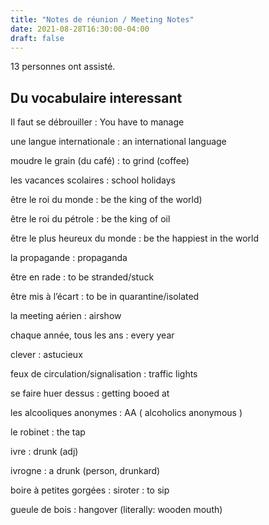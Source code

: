 ```yaml
---
title: "Notes de réunion / Meeting Notes"
date: 2021-08-28T16:30:00-04:00
draft: false
---
```


13 personnes ont assisté.

<!--more-->

## Du vocabulaire interessant ##

Il faut se débrouiller
: You have to manage

une langue internationale
: an international language

moudre le grain (du café)
: to grind (coffee)

les vacances scolaires
: school holidays

être le roi du monde
: be the king of the world)

être le roi du pétrole
: be the king of oil

être le plus heureux du monde
: be the happiest in the world

la propagande
: propaganda

être en rade
: to be stranded/stuck

être mis à l’écart
: to be in quarantine/isolated

la meeting aérien
: airshow

chaque année, tous les ans
: every year

clever
: astucieux

feux de circulation/signalisation
: traffic lights

se faire huer dessus
: getting booed at

les alcooliques anonymes
: AA ( alcoholics anonymous )

le robinet
: the tap

ivre
: drunk (adj)

ivrogne
: a drunk (person, drunkard)

boire à petites gorgées
: siroter
: to sip

gueule de bois
: hangover (literally: wooden mouth)
